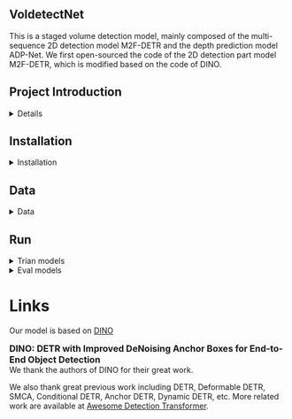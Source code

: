 ## VoldetectNet

This is a staged volume detection model, mainly composed of the multi-sequence 2D detection model M2F-DETR and the depth prediction model ADP-Net. We first open-sourced the code of the 2D detection part model M2F-DETR, which is modified based on the code of DINO.

## Project Introduction

<details>
M2F-DETR is in [DINO code] (https://github.com/IDEACVR/DINO) on the basis of the code changes, major changes points include the following: 
  (1) Reading multi-sequence data, the relevant modifications are in datasets. We provide a way to read data in, but it may not be suitable for your data. It can be used as a reference. The relevant code is in coco.py and Transformom.py.
  The general idea is to establish a mapping relationship to find the multi-sequence slice read in corresponding to each central slice - and multiple images. Since multiple images need to be processed, the original transform transformation is no longer configured. It is necessary to be able to process multiple images simultaneously, so the code in Transformom.py is restructured
（2）Multi-sequence feature extraction and preprocessing, related modifications are available in models/dino/dino.py
（3）The key modification of the encoder part is to introduce MSeqFusion and MscaleFusion. The relevant modifications are in models/dino/deformable_In the transformer
Author: Majiajie
</details>



## Installation

<details>
  <summary>Installation</summary>


  We use the environment same to DINO. 
  We test our models under ```python=3.7.3,pytorch=1.9.0,cuda=11.1```. Other versions might be available as well. 
  We present the environment configuration tutorial for DINO:

      1. Clone this repo

   ```sh
   git clone https://github.com/IDEA-Research/DINO.git
   cd DINO
   ```

      2. Install Pytorch and torchvision

   Follow the instruction on https://pytorch.org/get-started/locally/.

   ```sh
   # an example:
   conda install -c pytorch pytorch torchvision
   ```

      3. Install other needed packages

   ```sh
   pip install -r requirements.txt
   ```

      4. Compiling CUDA operators

   ```sh
   cd models/dino/ops
   python setup.py build install
   # unit test (should see all checking is True)
   python test.py
   cd ../../..
   ```

</details>




## Data

<details>
  <summary>Data</summary>


Please prepare youre dataset and organize them as following:

```
COCODIR/
  ├── train2017/
  ├── val2017/
  └── annotations/
  	├── instances_train2017.json
  	└── instances_val2017.json
```

notes: The dataset you prepared is different from the one I used. You need to write the mapping rules yourself to complete the data reading
</details>




## Run

<details>
  The model can be trained through main.py
  <summary>Trian models</summary>
    <!-- ### Train model -->
    ```
    python.py main.py
    ```
</details>
<details>
  The model can be evaluated through commands
  <summary>Eval models</summary>
  <!-- ### Eval model -->
  ```sh
  bash scripts/DINO_eval.sh /path/to/your/COCODIR /path/to/your/checkpoint
  ```
</details>



# Links

Our model is based on [DINO](https://arxiv.org/abs/2203.03605)

<p>
<font size=3><b>DINO: DETR with Improved DeNoising Anchor Boxes for End-to-End Object Detection</b></font>
<br>
We thank the authors of DINO for their great work.

We also thank great previous work including DETR, Deformable DETR, SMCA, Conditional DETR, Anchor DETR, Dynamic DETR, etc. More related work are available at [Awesome Detection Transformer](https://github.com/IDEACVR/awesome-detection-transformer).

